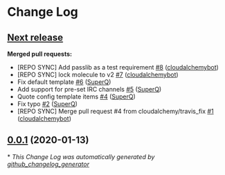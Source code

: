 # Change Log

## [**Next release**](https://galaxy.ansible.com/cloudalchemy/alertmanager-irc-relay)

**Merged pull requests:**

- \[REPO SYNC\] Add passlib as a test requirement [\#8](https://github.com/cloudalchemy/ansible-alertmanager-irc-relay/pull/8) ([cloudalchemybot](https://github.com/cloudalchemybot))
- \[REPO SYNC\] lock molecule to v2 [\#7](https://github.com/cloudalchemy/ansible-alertmanager-irc-relay/pull/7) ([cloudalchemybot](https://github.com/cloudalchemybot))
- Fix default template [\#6](https://github.com/cloudalchemy/ansible-alertmanager-irc-relay/pull/6) ([SuperQ](https://github.com/SuperQ))
- Add support for pre-set IRC channels [\#5](https://github.com/cloudalchemy/ansible-alertmanager-irc-relay/pull/5) ([SuperQ](https://github.com/SuperQ))
- Quote config template items [\#4](https://github.com/cloudalchemy/ansible-alertmanager-irc-relay/pull/4) ([SuperQ](https://github.com/SuperQ))
- Fix typo [\#2](https://github.com/cloudalchemy/ansible-alertmanager-irc-relay/pull/2) ([SuperQ](https://github.com/SuperQ))
- \[REPO SYNC\] Merge pull request \#4 from cloudalchemy/travis\_fix [\#1](https://github.com/cloudalchemy/ansible-alertmanager-irc-relay/pull/1) ([cloudalchemybot](https://github.com/cloudalchemybot))

## [0.0.1](https://galaxy.ansible.com/cloudalchemy/alertmanager-irc-relay) (2020-01-13)


\* *This Change Log was automatically generated by [github_changelog_generator](https://github.com/skywinder/Github-Changelog-Generator)*
